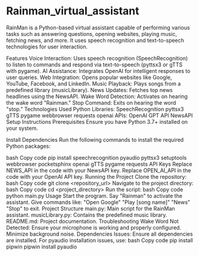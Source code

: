 # Rainman_virtual_assistant
RainMan is a Python-based virtual assistant capable of performing various tasks such as answering questions, opening websites, playing music, fetching news, and more. It uses speech recognition and text-to-speech technologies for user interaction.

Features
Voice Interaction: Uses speech recognition (SpeechRecognition) to listen to commands and respond via text-to-speech (pyttsx3 or gTTS with pygame).
AI Assistance: Integrates OpenAI for intelligent responses to user queries.
Web Integration: Opens popular websites like Google, YouTube, Facebook, and LinkedIn.
Music Playback: Plays songs from a predefined library (musicLibrary).
News Updates: Fetches top news headlines using the NewsAPI.
Wake Word Detection: Activates on hearing the wake word "Rainman."
Stop Command: Exits on hearing the word "stop."
Technologies Used
Python Libraries:
SpeechRecognition
pyttsx3
gTTS
pygame
webbrowser
requests
openai
APIs:
OpenAI GPT API
NewsAPI
Setup Instructions
Prerequisites
Ensure you have Python 3.7+ installed on your system.

Install Dependencies
Run the following commands to install the required Python packages:

bash
Copy code
pip install speechrecognition pyaudio pyttsx3 setuptools webbrowser pocketsphinx openai gTTS pygame requests
API Keys
Replace NEWS_API in the code with your NewsAPI key.
Replace OPEN_AI_API in the code with your OpenAI API key.
Running the Project
Clone the repository:
bash
Copy code
git clone <repository_url>
Navigate to the project directory:
bash
Copy code
cd <project_directory>
Run the script:
bash
Copy code
python main.py
Usage
Start the program.
Say "Rainman" to activate the assistant.
Give commands like:
"Open Google"
"Play [song name]"
"News"
"Stop" to exit.
Project Structure
main.py: Main script for the RainMan assistant.
musicLibrary.py: Contains the predefined music library.
README.md: Project documentation.
Troubleshooting
Wake Word Not Detected:
Ensure your microphone is working and properly configured.
Minimize background noise.
Dependencies Issues:
Ensure all dependencies are installed.
For pyaudio installation issues, use:
bash
Copy code
pip install pipwin
pipwin install pyaudio
